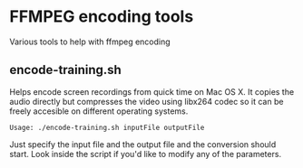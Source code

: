 # FFMPEG encoding tools
Various tools to help with ffmpeg encoding

## encode-training.sh
Helps encode screen recordings from quick time on Mac OS X. It copies the audio directly but compresses the video using libx264 codec so it can be freely accesible on different operating systems.

```
Usage: ./encode-training.sh inputFile outputFile
```
Just specify the input file and the output file and the conversion should start. Look inside the script if you'd like to modify any of the parameters.
